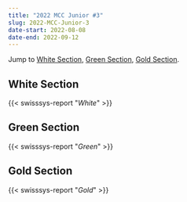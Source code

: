 ```yaml
---
title: "2022 MCC Junior #3"
slug: 2022-MCC-Junior-3
date-start: 2022-08-08
date-end: 2022-09-12
---
```


Jump to [White Section](#white-section),
[Green Section](#green-section),
[Gold Section](#gold-section).

## White Section
{{< swisssys-report "*White*" >}}

## Green Section
{{< swisssys-report "*Green*" >}}

## Gold Section
{{< swisssys-report "*Gold*" >}}
